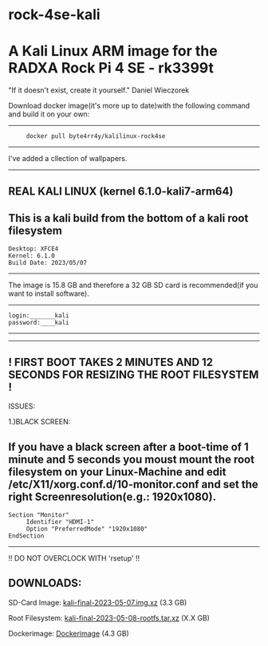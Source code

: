 # rock-4se-kali
# A Kali Linux ARM image for the RADXA Rock Pi 4 SE - rk3399t

"If it doesn't exist, create it yourself." Daniel Wieczorek


Download docker image(it's more up to date)with the following command and build it on your own:

-----------------------------------------------------------------------------------------------
         docker pull byte4rr4y/kalilinux-rock4se
-----------------------------------------------------------------------------------------------

I've added a cllection of wallpapers.

----------------
REAL KALI LINUX         (kernel 6.1.0-kali7-arm64)
----------------

This is a kali build from the bottom of a kali root filesystem
----------------------------
    Desktop: XFCE4
    Kernel: 6.1.0
    Build Date: 2023/05/07
----------------------------

The image is 15.8 GB and therefore a 32 GB SD card is recommended(if you want to install software). 

----------------------------
    login:_______kali
    password:____kali
----------------------------

------------------------------------------------------------------------------
! FIRST BOOT TAKES 2 MINUTES AND 12 SECONDS FOR RESIZING THE ROOT FILESYSTEM !
------------------------------------------------------------------------------



ISSUES:

1.)BLACK SCREEN:

If you have a black screen after a boot-time of 1 minute and 5 seconds you moust mount the root filesystem on your Linux-Machine and edit /etc/X11/xorg.conf.d/10-monitor.conf and set the right Screenresolution(e.g.: 1920x1080).
-----------------------------------------------------
    Section "Monitor"
         Identifier "HDMI-1"
         Option "PreferredMode" "1920x1080"
    EndSection
-----------------------------------------------------



!! DO NOT OVERCLOCK WITH 'rsetup' !!





DOWNLOADS:
-----------

SD-Card Image: <a href="https://drive.google.com/file/d/1R5yjq9kJbd6lxPB7g_EjfIm-yuXF_8nW/view?usp=sharing">kali-final-2023-05-07.img.xz</a> (3.3 GB)

Root Filesystem: <a href="">kali-final-2023-05-08-rootfs.tar.xz</a> (X.X GB)

Dockerimage: <a href="https://hub.docker.com/r/byte4rr4y/kalilinux-rock4se">Dockerimage</a> (4.3 GB)
